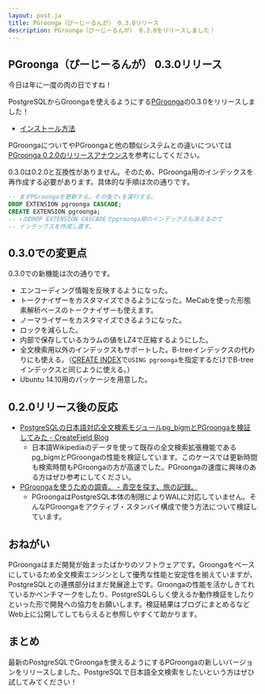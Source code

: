 ```yaml
---
layout: post.ja
title: PGroonga（ぴーじーるんが） 0.3.0リリース
description: PGroonga（ぴーじーるんが） 0.3.0をリリースしました！
---
```


## PGroonga（ぴーじーるんが） 0.3.0リリース

今日は年に一度の肉の日ですね！

PostgreSQLからGroongaを使えるようにする[PGroonga](https://github.com/pgroonga/pgroonga)の0.3.0をリリースしました！

  * [インストール方法](https://github.com/pgroonga/pgroonga#%E3%82%A4%E3%83%B3%E3%82%B9%E3%83%88%E3%83%BC%E3%83%AB)

PGroongaについてやPGroongaと他の類似システムとの違いについては[PGroonga 0.2.0のリリースアナウンス](../../01/29/pgroonga-0.2.0.html)を参考にしてください。

0.3.0は0.2.0と互換性がありません。そのため、PGroonga用のインデックスを再作成する必要があります。具体的な手順は次の通りです。

```sql
-- まずPGroongaを更新する。その後で↓を実行する。
DROP EXTENSION pgroonga CASCADE;
CREATE EXTENSION pgroonga;
-- ↑のDROP EXTENSION CASCADEでpgroonga用のインデックスも消えるので
-- インデックスを作成し直す。
```

## 0.3.0での変更点

0.3.0での新機能は次の通りです。

  * エンコーディング情報を反映するようになった。
  * トークナイザーをカスタマイズできるようになった。MeCabを使った形態素解析ベースのトークナイザーも使えます。
  * ノーマライザーをカスタマイズできるようになった。
  * ロックを減らした。
  * 内部で保存しているカラムの値をLZ4で圧縮するようにした。
  * 全文検索用以外のインデックスもサポートした。B-treeインデックスの代わりにも使える。（[CREATE INDEX](https://www.postgresql.jp/document/9.3/html/sql-createindex.html)で`USING pgroonga`を指定するだけでB-treeインデックスと同じように使える。）
  * Ubuntu 14.10用のパッケージを用意した。

## 0.2.0リリース後の反応

  * [PostgreSQLの日本語対応全文検索モジュールpg_bigmとPGroongaを検証してみた - CreateField Blog](http://blog.createfield.com/entry/2015/02/03/094940)
     * 日本語Wikipediaのデータを使って既存の全文検索拡張機能であるpg\_bigmとPGroongaの性能を検証しています。このケースでは更新時間も検索時間もPGroongaの方が高速でした。PGroongaの速度に興味のある方はぜひ参考にしてください。
  * [PGroongaを使うための調査。 - 青空を探す、旅の記録。](http://d.hatena.ne.jp/yune_kotomi/20150208/1423396601)
     * PGroongaはPostgreSQL本体の制限によりWALに対応していません。そんなPGroongaをアクティブ・スタンバイ構成で使う方法について検証しています。

## おねがい

PGroongaはまだ開発が始まったばかりのソフトウェアです。Groongaをベースにしているため全文検索エンジンとして優秀な性能と安定性を揃えていますが、PostgreSQLとの連携部分はまだ発展途上です。Groongaの性能を活かしきてれているかベンチマークをしたり、PostgreSQLらしく使えるか動作検証をしたりといった形で開発への協力をお願いします。検証結果はブログにまとめるなどWeb上に公開してしてもらえると参照しやすくて助かります。

## まとめ

最新のPostgreSQLでGroongaを使えるようにするPGroongaの新しいバージョンをリリースしました。PostgreSQLで日本語全文検索をしたいという方はぜひ試してみてください！
